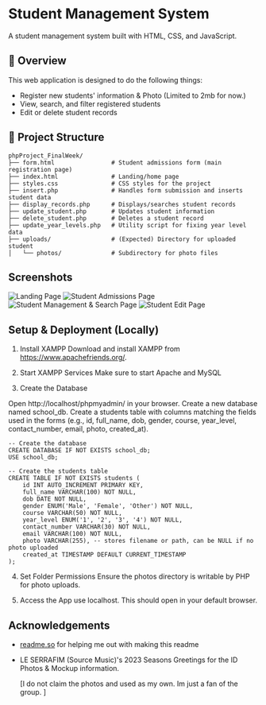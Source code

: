 
# Student Management System

A student management system built with HTML, CSS, and JavaScript.

## 🏫 Overview

This web application is designed to do the following things:

- Register new students' information & Photo (Limited to 2mb for now.)
- View, search, and filter registered students
- Edit or delete student records

## 📁 Project Structure

```
phpProject_FinalWeek/
├── form.html                # Student admissions form (main registration page)
├── index.html               # Landing/home page
├── styles.css               # CSS styles for the project
├── insert.php               # Handles form submission and inserts student data
├── display_records.php      # Displays/searches student records
├── update_student.php       # Updates student information
├── delete_student.php       # Deletes a student record
├── update_year_levels.php   # Utility script for fixing year level data
├── uploads/                 # (Expected) Directory for uploaded student 
│   └── photos/              # Subdirectory for photo files

```


## Screenshots

![Landing Page](screenshots/Screenshot1.png)
![Student Admissions Page](screenshots/Screenshot2.png)
![Student Management & Search Page](screenshots/Screenshot3.png)
![Student Edit Page](screenshots/Screenshot4.png)


## Setup & Deployment (Locally)

1. Install XAMPP
Download and install XAMPP from https://www.apachefriends.org/.

2. Start XAMPP Services
Make sure to start Apache and MySQL

3. Create the Database

Open http://localhost/phpmyadmin/ in your browser.
Create a new database named school_db.
Create a students table with columns matching the fields used in the forms (e.g., id, full_name, dob, gender, course, year_level, contact_number, email, photo, created_at).

```
-- Create the database
CREATE DATABASE IF NOT EXISTS school_db;
USE school_db;

-- Create the students table
CREATE TABLE IF NOT EXISTS students (
    id INT AUTO_INCREMENT PRIMARY KEY,
    full_name VARCHAR(100) NOT NULL,
    dob DATE NOT NULL,
    gender ENUM('Male', 'Female', 'Other') NOT NULL,
    course VARCHAR(50) NOT NULL,
    year_level ENUM('1', '2', '3', '4') NOT NULL,
    contact_number VARCHAR(30) NOT NULL,
    email VARCHAR(100) NOT NULL,
    photo VARCHAR(255), -- stores filename or path, can be NULL if no photo uploaded
    created_at TIMESTAMP DEFAULT CURRENT_TIMESTAMP
);
```
4. Set Folder Permissions
Ensure the photos directory is writable by PHP for photo uploads.

5. Access the App
use localhost. This should open in your default browser.

## Acknowledgements

 - [readme.so](readme.so) for helping me out with making this readme
 - LE SERRAFIM (Source Music)'s 2023 Seasons Greetings for the ID Photos & Mockup information.

   [I do not claim the photos and used as my own. Im just a fan of the group. ]
